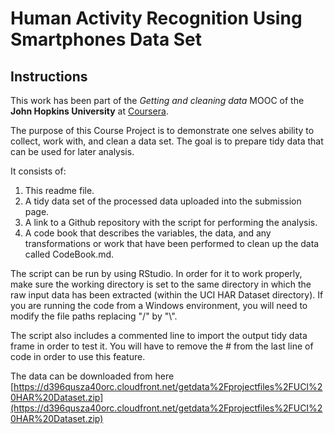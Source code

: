 # Human Activity Recognition Using Smartphones Data Set 

## Instructions

This work has been part of the *Getting and cleaning data* MOOC of the **John Hopkins University** at [Coursera](coursera.org).

The purpose of this Course Project is to demonstrate one selves ability to collect, work with, and clean a data set. The goal is to prepare tidy data that can be used for later analysis.

It consists of:

1. This readme file.
1. A tidy data set of the processed data uploaded into the submission page. 
1. A link to a Github repository with the script for performing the analysis.
1. A code book that describes the variables, the data, and any transformations or work that have been performed to clean up the data called CodeBook.md.

The script can be run by using RStudio. In order for it to work properly, make sure the working directory is set to the same directory in which the raw input data has been extracted (within the UCI HAR Dataset directory). If you are running the code from a Windows environment, you will need to modify the file paths replacing "/" by "\\". 

The script also includes a commented line to import the output tidy data frame in order to test it. You will have to remove the # from the last line of code in order to use this feature.

The data can be downloaded from here [https://d396qusza40orc.cloudfront.net/getdata%2Fprojectfiles%2FUCI%20HAR%20Dataset.zip](https://d396qusza40orc.cloudfront.net/getdata%2Fprojectfiles%2FUCI%20HAR%20Dataset.zip)
